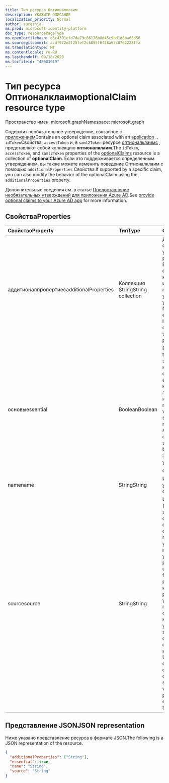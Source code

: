 ```yaml
---
title: Тип ресурса Оптионалклаим
description: УКАЖИТЕ ОПИСАНИЕ
localization_priority: Normal
author: sureshja
ms.prod: microsoft-identity-platform
doc_type: resourcePageType
ms.openlocfilehash: d5c4391efd7da79c86176b8d45c9bd1d6ba65d56
ms.sourcegitcommit: acdf972e2f25fef2c6855f6f28a63c0762228ffa
ms.translationtype: MT
ms.contentlocale: ru-RU
ms.lasthandoff: 09/18/2020
ms.locfileid: "48003019"
---
```

# <a name="optionalclaim-resource-type"></a><span data-ttu-id="ae40e-103">Тип ресурса Оптионалклаим</span><span class="sxs-lookup"><span data-stu-id="ae40e-103">optionalClaim resource type</span></span>

<span data-ttu-id="ae40e-104">Пространство имен: microsoft.graph</span><span class="sxs-lookup"><span data-stu-id="ae40e-104">Namespace: microsoft.graph</span></span>

<span data-ttu-id="ae40e-105">Содержит необязательное утверждение, связанное с [приложением](application.md)</span><span class="sxs-lookup"><span data-stu-id="ae40e-105">Contains an optional claim associated with an [application](application.md)</span></span> <!-- or a service principal --><span data-ttu-id="ae40e-106">.</span><span class="sxs-lookup"><span data-stu-id="ae40e-106">.</span></span> <span data-ttu-id="ae40e-107">`idToken`Свойства, `accessToken` и, в `saml2Token` ресурсе [оптионалклаимс](optionalclaims.md) , представляют собой коллекцию **оптионалклаим**.</span><span class="sxs-lookup"><span data-stu-id="ae40e-107">The `idToken`, `accessToken`, and `saml2Token` properties of the [optionalClaims](optionalclaims.md) resource is a collection of **optionalClaim**.</span></span> <span data-ttu-id="ae40e-108">Если это поддерживается определенным утверждением, вы также можете изменить поведение Оптионалклаим с помощью `additionalProperties` Свойства.</span><span class="sxs-lookup"><span data-stu-id="ae40e-108">If supported by a specific claim, you can also modify the behavior of the optionalClaim using the `additionalProperties` property.</span></span>

<span data-ttu-id="ae40e-109">Дополнительные сведения см. в статье [Предоставление необязательных утверждений для приложения Azure AD](/azure/active-directory/develop/active-directory-optional-claims).</span><span class="sxs-lookup"><span data-stu-id="ae40e-109">See [provide optional claims to your Azure AD app](/azure/active-directory/develop/active-directory-optional-claims) for more information.</span></span>

## <a name="properties"></a><span data-ttu-id="ae40e-110">Свойства</span><span class="sxs-lookup"><span data-stu-id="ae40e-110">Properties</span></span>

| <span data-ttu-id="ae40e-111">Свойство</span><span class="sxs-lookup"><span data-stu-id="ae40e-111">Property</span></span>     | <span data-ttu-id="ae40e-112">Тип</span><span class="sxs-lookup"><span data-stu-id="ae40e-112">Type</span></span>        | <span data-ttu-id="ae40e-113">Описание</span><span class="sxs-lookup"><span data-stu-id="ae40e-113">Description</span></span> |
|:-------------|:------------|:------------|
|<span data-ttu-id="ae40e-114">аддитионалпропертиес</span><span class="sxs-lookup"><span data-stu-id="ae40e-114">additionalProperties</span></span>|<span data-ttu-id="ae40e-115">Коллекция String</span><span class="sxs-lookup"><span data-stu-id="ae40e-115">String collection</span></span>| <span data-ttu-id="ae40e-116">Дополнительные свойства утверждения.</span><span class="sxs-lookup"><span data-stu-id="ae40e-116">Additional properties of the claim.</span></span> <span data-ttu-id="ae40e-117">Если свойство существует в этой коллекции, оно изменяет поведение необязательного утверждения, указанного в свойстве Name.</span><span class="sxs-lookup"><span data-stu-id="ae40e-117">If a property exists in this collection, it modifies the behavior of the optional claim specified in the name property.</span></span> |
|<span data-ttu-id="ae40e-118">основы</span><span class="sxs-lookup"><span data-stu-id="ae40e-118">essential</span></span>|<span data-ttu-id="ae40e-119">Boolean</span><span class="sxs-lookup"><span data-stu-id="ae40e-119">Boolean</span></span>| <span data-ttu-id="ae40e-120">Если задано значение true, то требование, заданное клиентом, необходимо, чтобы обеспечить гладкую авторизацию для конкретной задачи, запрашиваемой конечным пользователем.</span><span class="sxs-lookup"><span data-stu-id="ae40e-120">If the value is true, the claim specified by the client is necessary to ensure a smooth authorization experience for the specific task requested by the end user.</span></span> <span data-ttu-id="ae40e-121">Значение по умолчанию  false.</span><span class="sxs-lookup"><span data-stu-id="ae40e-121">The default value is false.</span></span>|
|<span data-ttu-id="ae40e-122">name</span><span class="sxs-lookup"><span data-stu-id="ae40e-122">name</span></span>|<span data-ttu-id="ae40e-123">String</span><span class="sxs-lookup"><span data-stu-id="ae40e-123">String</span></span>| <span data-ttu-id="ae40e-124">Имя необязательного утверждения.</span><span class="sxs-lookup"><span data-stu-id="ae40e-124">The name of the optional claim.</span></span> |
|<span data-ttu-id="ae40e-125">source</span><span class="sxs-lookup"><span data-stu-id="ae40e-125">source</span></span>|<span data-ttu-id="ae40e-126">String</span><span class="sxs-lookup"><span data-stu-id="ae40e-126">String</span></span>| <span data-ttu-id="ae40e-127">Источник утверждения (объект каталога).</span><span class="sxs-lookup"><span data-stu-id="ae40e-127">The source (directory object) of the claim.</span></span> <span data-ttu-id="ae40e-128">В свойствах расширения существуют предопределенные утверждения и пользовательские утверждения.</span><span class="sxs-lookup"><span data-stu-id="ae40e-128">There are predefined claims and user-defined claims from extension properties.</span></span> <span data-ttu-id="ae40e-129">Если исходное значение равно null, утверждение является предварительно определенным необязательным утверждением.</span><span class="sxs-lookup"><span data-stu-id="ae40e-129">If the source value is null, the claim is a predefined optional claim.</span></span> <span data-ttu-id="ae40e-130">Если исходное значение — User, то значение свойства Name — это свойство Extension объекта User.</span><span class="sxs-lookup"><span data-stu-id="ae40e-130">If the source value is user, the value in the name property is the extension property from the user object.</span></span> |

## <a name="json-representation"></a><span data-ttu-id="ae40e-131">Представление JSON</span><span class="sxs-lookup"><span data-stu-id="ae40e-131">JSON representation</span></span>

<span data-ttu-id="ae40e-132">Ниже указано представление ресурса в формате JSON.</span><span class="sxs-lookup"><span data-stu-id="ae40e-132">The following is a JSON representation of the resource.</span></span>

<!-- {
  "blockType": "resource",
  "optionalProperties": [

  ],
  "@odata.type": "microsoft.graph.optionalClaim",
  "baseType": null
}-->

```json
{
  "additionalProperties": ["String"],
  "essential": true,
  "name": "String",
  "source": "String"
}
```

<!-- uuid: 16cd6b66-4b1a-43a1-adaf-3a886856ed98
2019-02-04 14:57:30 UTC -->
<!-- {
  "type": "#page.annotation",
  "description": "optionalClaim resource",
  "keywords": "",
  "section": "documentation",
  "tocPath": ""
}-->
